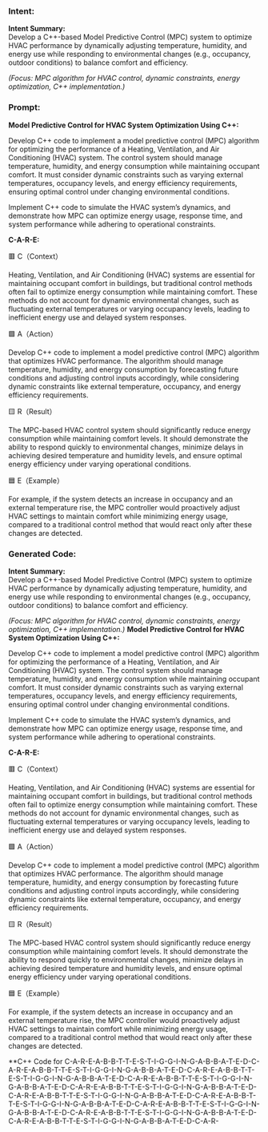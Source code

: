 ### Intent:
**Intent Summary:**  
Develop a C++-based Model Predictive Control (MPC) system to optimize HVAC performance by dynamically adjusting temperature, humidity, and energy use while responding to environmental changes (e.g., occupancy, outdoor conditions) to balance comfort and efficiency.  

*(Focus: MPC algorithm for HVAC control, dynamic constraints, energy optimization, C++ implementation.)*

### Prompt:
**Model Predictive Control for HVAC System Optimization Using C++:**

Develop C++ code to implement a model predictive control (MPC) algorithm for optimizing the performance of a Heating, Ventilation, and Air Conditioning (HVAC) system. The control system should manage temperature, humidity, and energy consumption while maintaining occupant comfort. It must consider dynamic constraints such as varying external temperatures, occupancy levels, and energy efficiency requirements, ensuring optimal control under changing environmental conditions.

Implement C++ code to simulate the HVAC system’s dynamics, and demonstrate how MPC can optimize energy usage, response time, and system performance while adhering to operational constraints.

**C-A-R-E:**

🟥 C（Context）

Heating, Ventilation, and Air Conditioning (HVAC) systems are essential for maintaining occupant comfort in buildings, but traditional control methods often fail to optimize energy consumption while maintaining comfort. These methods do not account for dynamic environmental changes, such as fluctuating external temperatures or varying occupancy levels, leading to inefficient energy use and delayed system responses.

🟩 A（Action）

Develop C++ code to implement a model predictive control (MPC) algorithm that optimizes HVAC performance. The algorithm should manage temperature, humidity, and energy consumption by forecasting future conditions and adjusting control inputs accordingly, while considering dynamic constraints like external temperature, occupancy, and energy efficiency requirements.

🟨 R（Result）

The MPC-based HVAC control system should significantly reduce energy consumption while maintaining comfort levels. It should demonstrate the ability to respond quickly to environmental changes, minimize delays in achieving desired temperature and humidity levels, and ensure optimal energy efficiency under varying operational conditions.

🟦 E（Example）

For example, if the system detects an increase in occupancy and an external temperature rise, the MPC controller would proactively adjust HVAC settings to maintain comfort while minimizing energy usage, compared to a traditional control method that would react only after these changes are detected.

### Generated Code:
**Intent Summary:**  
Develop a C++-based Model Predictive Control (MPC) system to optimize HVAC performance by dynamically adjusting temperature, humidity, and energy use while responding to environmental changes (e.g., occupancy, outdoor conditions) to balance comfort and efficiency.  

*(Focus: MPC algorithm for HVAC control, dynamic constraints, energy optimization, C++ implementation.)*
**Model Predictive Control for HVAC System Optimization Using C++:**

Develop C++ code to implement a model predictive control (MPC) algorithm for optimizing the performance of a Heating, Ventilation, and Air Conditioning (HVAC) system. The control system should manage temperature, humidity, and energy consumption while maintaining occupant comfort. It must consider dynamic constraints such as varying external temperatures, occupancy levels, and energy efficiency requirements, ensuring optimal control under changing environmental conditions.

Implement C++ code to simulate the HVAC system’s dynamics, and demonstrate how MPC can optimize energy usage, response time, and system performance while adhering to operational constraints.

**C-A-R-E:**

🟥 C（Context）

Heating, Ventilation, and Air Conditioning (HVAC) systems are essential for maintaining occupant comfort in buildings, but traditional control methods often fail to optimize energy consumption while maintaining comfort. These methods do not account for dynamic environmental changes, such as fluctuating external temperatures or varying occupancy levels, leading to inefficient energy use and delayed system responses.

🟩 A（Action）

Develop C++ code to implement a model predictive control (MPC) algorithm that optimizes HVAC performance. The algorithm should manage temperature, humidity, and energy consumption by forecasting future conditions and adjusting control inputs accordingly, while considering dynamic constraints like external temperature, occupancy, and energy efficiency requirements.

🟨 R（Result）

The MPC-based HVAC control system should significantly reduce energy consumption while maintaining comfort levels. It should demonstrate the ability to respond quickly to environmental changes, minimize delays in achieving desired temperature and humidity levels, and ensure optimal energy efficiency under varying operational conditions.

🟦 E（Example）

For example, if the system detects an increase in occupancy and an external temperature rise, the MPC controller would proactively adjust HVAC settings to maintain comfort while minimizing energy usage, compared to a traditional control method that would react only after these changes are detected.

**C++ Code for C-A-R-E-A-B-B-T-T-E-S-T-I-G-G-I-N-G-A-B-B-A-T-E-D-C-A-R-E-A-B-B-T-T-E-S-T-I-G-G-I-N-G-A-B-B-A-T-E-D-C-A-R-E-A-B-B-T-T-E-S-T-I-G-G-I-N-G-A-B-B-A-T-E-D-C-A-R-E-A-B-B-T-T-E-S-T-I-G-G-I-N-G-A-B-B-A-T-E-D-C-A-R-E-A-B-B-T-T-E-S-T-I-G-G-I-N-G-A-B-B-A-T-E-D-C-A-R-E-A-B-B-T-T-E-S-T-I-G-G-I-N-G-A-B-B-A-T-E-D-C-A-R-E-A-B-B-T-T-E-S-T-I-G-G-I-N-G-A-B-B-A-T-E-D-C-A-R-E-A-B-B-T-T-E-S-T-I-G-G-I-N-G-A-B-B-A-T-E-D-C-A-R-E-A-B-B-T-T-E-S-T-I-G-G-I-N-G-A-B-B-A-T-E-D-C-A-R-E-A-B-B-T-T-E-S-T-I-G-G-I-N-G-A-B-B-A-T-E-D-C-A-R-

